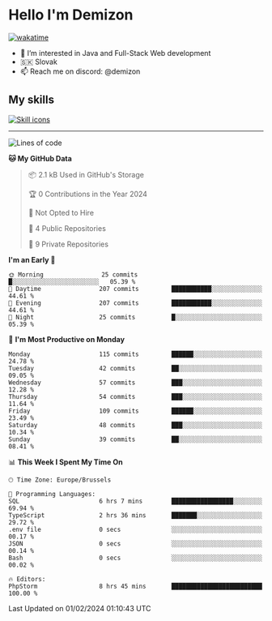 # Hello I'm Demizon
[![wakatime](https://wakatime.com/badge/user/6ad1949f-d6d7-44f9-9eee-c35e54cc499b.svg)](https://wakatime.com/@6ad1949f-d6d7-44f9-9eee-c35e54cc499b)
- 👀 I’m interested in Java and Full-Stack Web development
- 🇸🇰 Slovak
- 📫 Reach me on discord: @demizon

## My skills
[![Skill icons](https://skillicons.dev/icons?i=java,js,ts,html,css,react,nextjs,tailwind,supabase,py,git,docker,linux,mysql,postgres,mongo&theme=dark)](https://github.com/Demizon3433)

---

<!--START_SECTION:waka-->
![Lines of code](https://img.shields.io/badge/From%20Hello%20World%20I%27ve%20Written-127.7%20thousand%20lines%20of%20code-blue)

**🐱 My GitHub Data** 

> 📦 2.1 kB Used in GitHub's Storage 
 > 
> 🏆 0 Contributions in the Year 2024
 > 
> 🚫 Not Opted to Hire
 > 
> 📜 4 Public Repositories 
 > 
> 🔑 9 Private Repositories 
 > 
**I'm an Early 🐤** 

```text
🌞 Morning                25 commits          █░░░░░░░░░░░░░░░░░░░░░░░░   05.39 % 
🌆 Daytime                207 commits         ███████████░░░░░░░░░░░░░░   44.61 % 
🌃 Evening                207 commits         ███████████░░░░░░░░░░░░░░   44.61 % 
🌙 Night                  25 commits          █░░░░░░░░░░░░░░░░░░░░░░░░   05.39 % 
```
📅 **I'm Most Productive on Monday** 

```text
Monday                   115 commits         ██████░░░░░░░░░░░░░░░░░░░   24.78 % 
Tuesday                  42 commits          ██░░░░░░░░░░░░░░░░░░░░░░░   09.05 % 
Wednesday                57 commits          ███░░░░░░░░░░░░░░░░░░░░░░   12.28 % 
Thursday                 54 commits          ███░░░░░░░░░░░░░░░░░░░░░░   11.64 % 
Friday                   109 commits         ██████░░░░░░░░░░░░░░░░░░░   23.49 % 
Saturday                 48 commits          ███░░░░░░░░░░░░░░░░░░░░░░   10.34 % 
Sunday                   39 commits          ██░░░░░░░░░░░░░░░░░░░░░░░   08.41 % 
```


📊 **This Week I Spent My Time On** 

```text
🕑︎ Time Zone: Europe/Brussels

💬 Programming Languages: 
SQL                      6 hrs 7 mins        █████████████████░░░░░░░░   69.94 % 
TypeScript               2 hrs 36 mins       ███████░░░░░░░░░░░░░░░░░░   29.72 % 
.env file                0 secs              ░░░░░░░░░░░░░░░░░░░░░░░░░   00.17 % 
JSON                     0 secs              ░░░░░░░░░░░░░░░░░░░░░░░░░   00.14 % 
Bash                     0 secs              ░░░░░░░░░░░░░░░░░░░░░░░░░   00.02 % 

🔥 Editors: 
PhpStorm                 8 hrs 45 mins       █████████████████████████   100.00 % 
```


 Last Updated on 01/02/2024 01:10:43 UTC
<!--END_SECTION:waka-->
